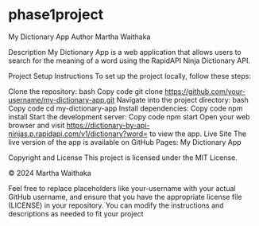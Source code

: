 # phase1project
My Dictionary App
Author
Martha Waithaka

Description
My Dictionary App is a web application that allows users to search for the meaning of a word using the RapidAPI Ninja Dictionary API.

Project Setup Instructions
To set up the project locally, follow these steps:

Clone the repository:
bash
Copy code
git clone https://github.com/your-username/my-dictionary-app.git
Navigate into the project directory:
bash
Copy code
cd my-dictionary-app
Install dependencies:
Copy code
npm install
Start the development server:
Copy code
npm start
Open your web browser and visit https://dictionary-by-api-ninjas.p.rapidapi.com/v1/dictionary?word= to view the app.
Live Site
The live version of the app is available on GitHub Pages: My Dictionary App

Copyright and License
This project is licensed under the MIT License.

© 2024 Martha Waithaka

Feel free to replace placeholders like your-username with your actual GitHub username, and ensure that you have the appropriate license file (LICENSE) in your repository. You can modify the instructions and descriptions as needed to fit your project